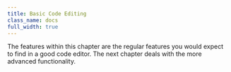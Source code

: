 ```yaml
---
title: Basic Code Editing
class_name: docs
full_width: true
---
```


The features within this chapter are the regular features you would expect to find in a good code editor. The next chapter deals with the more advanced functionality.
